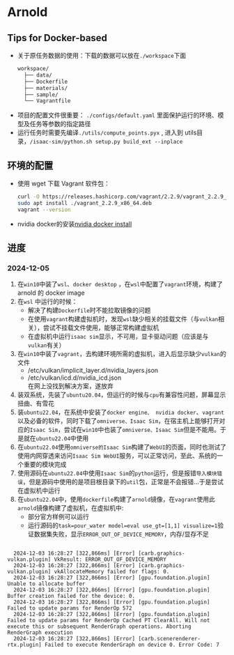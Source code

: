 # Arnold
## Tips for Docker-based
- 关于原任务数据的使用：下载的数据可以放在`./workspace`下面
  ```sh
  workspace/
    ├── data/
    ├── Dockerfile
    ├── materials/
    ├── sample/
    └── Vagrantfile
  ```
- 项目的配置文件很重要： `./configs/default.yaml` 里面保护运行的环境、模型及任务等参数的指定路径
- 运行任务时需要先编译`./utils/compute_points.pyx` , 进入到 utils目录，`/isaac-sim/python.sh setup.py build_ext --inplace` 

## 环境的配置
- 使用 wget 下载 Vagrant 软件包：
  ```sh
  curl -O https://releases.hashicorp.com/vagrant/2.2.9/vagrant_2.2.9_x86_64.deb
  sudo apt install ./vagrant_2.2.9_x86_64.deb
  vagrant --version
  ````
- nvidia docker的安装[nvidia docker install](https://blog.csdn.net/yiqiedouhao11/article/details/141392752)

## 进度
### 2024-12-05
1. 在`win10`中装了`wsl`、`docker desktop` ，在`wsl`中配置了`vagrant`环境，构建了 arnold 的 docker image
2. 在`wsl` 中运行的时候：
   - 解决了构建`Dockerfile`时不能拉取镜像的问题
   - 在使用`vagrant`构建虚拟机时，发现`wsl`缺少相关的挂载文件（与`vulkan`相关），尝试不挂载文件使用，能够正常构建虚拟机
   - 在虚拟机中运行`isaac sim`显示，不可用，显卡驱动问题（应该是与`vulkan`有关）
3. 在`win10`中装了`vagrant`，去构建环境所需的虚拟机，进入后显示缺少`vulkan`的文件
   - /etc/vulkan/implicit_layer.d/nvidia_layers.json
   - /etc/vulkan/icd.d/nvidia_icd.json  
  在网上没找到解决方案，遂放弃
4. 装双系统，先装了`ubuntu20.04`，但运行的时候与`cpu`有兼容性问题，屏幕显示扭曲、有雪花
5. 装`ubuntu22.04`，在系统中安装了`docker engine、 nvidia docker`、`vagrant`以及必备的软件，同时下载了`omniverse、Isaac Sim`，在宿主机上能够打开对应的`Isaac Sim`，尝试在`win10`中也装了`omniverse、Isaac Sim`但是不能用。于是就在`ubuntu22.04`中使用
6. 在`ubuntu22.04`使用`omniverse的Isaac Sim`构建了`WebUI`的页面，同时也测试了使用内网穿透来访问`Isaac Sim WebUI`服务，可以正常访问，至此、系统的一个重要的模块完成
7. 使用源码在`ubuntu22.04`中使用`Isaac Sim`的`python`运行，但是报错`导入模块错误`，但是源码中使用的是项目根目录下的`util`包，正常是不会报错...于是尝试在虚拟机中运行
8. 在`ubuntu22.04`中，使用`dockerfile`构建了`arnold`镜像，在`vagrant`使用此`arnold`镜像构建了虚拟机，在虚拟机中:
   - 部分官方样例可以运行
   - 运行源码的`task=pour_water model=eval use_gt=[1,1] visualize=1`验证数据集失败，显示`ERROR_OUT_OF_DEVICE_MEMORY`，内存/显存不足
  ```shell
  
    2024-12-03 16:28:27 [322,866ms] [Error] [carb.graphics-vulkan.plugin] VkResult: ERROR_OUT_OF_DEVICE_MEMORY
    2024-12-03 16:28:27 [322,866ms] [Error] [carb.graphics-vulkan.plugin] vkAllocateMemory failed for flags: 0.
    2024-12-03 16:28:27 [322,866ms] [Error] [gpu.foundation.plugin] Unable to allocate buffer
    2024-12-03 16:28:27 [322,866ms] [Error] [gpu.foundation.plugin] Buffer creation failed for the device: 0.
    2024-12-03 16:28:27 [322,866ms] [Error] [gpu.foundation.plugin] Failed to update params for RenderOp 572
    2024-12-03 16:28:27 [322,866ms] [Error] [gpu.foundation.plugin] Failed to update params for RenderOp Cached PT ClearAll. Will not execute this or subsequent RenderGraph operations. Aborting RenderGraph execution
    2024-12-03 16:28:27 [322,866ms] [Error] [carb.scenerenderer-rtx.plugin] Failed to execute RenderGraph on device 0. Error Code: 7 

  ```
